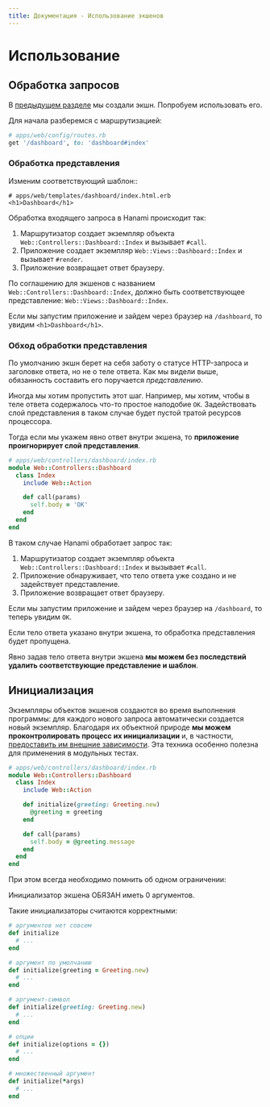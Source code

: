 ```yaml
---
title: Документация - Использование экшенов
---
```


# Использование

## Обработка запросов

В [предыдущем разделе](/guides/actions/overview) мы создали экшн. Попробуем использовать его.

Для начала разберемся с маршрутизацией:

```ruby
# apps/web/config/routes.rb
get '/dashboard', to: 'dashboard#index'
```

### Обработка представления

Изменим соответствующий шаблон::

```erb
# apps/web/templates/dashboard/index.html.erb
<h1>Dashboard</h1>
```
Обработка входящего запроса в Hanami происходит так:

  1. Маршрутизатор создает экземпляр объекта `Web::Controllers::Dashboard::Index` и вызывает `#call`.
  2. Приложение создает экземпляр `Web::Views::Dashboard::Index` и вызывает `#render`.
  3. Приложение возвращает ответ браузеру.

<p class="convention">
  По соглашению для экшенов с названием <code>Web::Controllers::Dashboard::Index</code>, должно быть соответствующее представление: <code>Web::Views::Dashboard::Index</code>.
</p>

Если мы запустим приложение и зайдем через браузер на `/dashboard`, то увидим `<h1>Dashboard</h1>`.

### Обход обработки представления

По умолчанию экшн берет на себя заботу о статусе HTTP-запроса и заголовке ответа, но не о теле ответа.
Как мы видели выше, обязанность составить его поручается _представлению_.

Иногда мы хотим пропустить этот шаг.
Например, мы хотим, чтобы в теле ответа содержалось что-то простое наподобие `OK`.
Задействовать слой представления в таком случае будет пустой тратой ресурсов процессора.

Тогда если мы укажем явно ответ внутри экшена, то **приложение проигнорирует слой представления**.

```ruby
# apps/web/controllers/dashboard/index.rb
module Web::Controllers::Dashboard
  class Index
    include Web::Action

    def call(params)
      self.body = 'OK'
    end
  end
end
```

В таком случае Hanami обработает запрос так:

  1. Маршрутизатор создает экземпляр объекта `Web::Controllers::Dashboard::Index` и вызывает `#call`.
  2. Приложение обнаруживает, что тело ответа уже создано и не задействует представление.
  3. Приложение возвращает ответ браузеру.

Если мы запустим приложение и зайдем через браузер на `/dashboard`, то теперь увидим `OK`.

<p class="convention">
  Если тело ответа указано внутри экшена, то обработка представления будет пропущена.
</p>

Явно задав тело ответа внутри экшена **мы можем без последствий удалить соответствующие представление и шаблон**.

## Инициализация

Экземпляры объектов экшенов создаются во время выполнения программы: для каждого нового запроса автоматически создается новый экземпляр.
Благодаря их объектной природе **мы можем проконтролировать процесс их инициализации** и, в частности,
[предоставить им внешние зависимости](http://en.wikipedia.org/wiki/Dependency_injection).
Эта техника особенно полезна для применения в модульных тестах.

```ruby
# apps/web/controllers/dashboard/index.rb
module Web::Controllers::Dashboard
  class Index
    include Web::Action

    def initialize(greeting: Greeting.new)
      @greeting = greeting
    end

    def call(params)
      self.body = @greeting.message
    end
  end
end
```

При этом всегда необходимо помнить об одном ограничении:

<p class="warning">
  Инициализатор экшена ОБЯЗАН иметь 0 аргументов.
</p>

Такие инициализаторы считаются корректными:

```ruby
# аргументов нет совсем
def initialize
  # ...
end

# аргумент по умолчанию
def initialize(greeting = Greeting.new)
  # ...
end

# аргумент-символ
def initialize(greeting: Greeting.new)
  # ...
end

# опции
def initialize(options = {})
  # ...
end

# множественный аргумент
def initialize(*args)
  # ...
end
```

